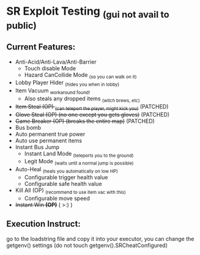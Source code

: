 # SR Exploit Testing <sub>(gui not avail to public)</sub>

## Current Features:
- Anti-Acid/Anti-Lava/Anti-Barrier
  - Touch disable Mode
  - Hazard CanCollide Mode <sub>(so you can walk on it)</sub>
- Lobby Player Hider <sub>(hides you when in lobby)</sub>
- Item Vacuum <sub>workaround found!</sub>
  - Also steals any dropped items <sub>(witch brews, etc)</sub>
- ~~Item Steal (OP) <sub>(can teleport the player, might kick you)</sub>~~ (PATCHED)
- ~~Glove Steal (OP) (no one except you gets gloves)~~ (PATCHED)
- ~~Game Breaker (OP) (breaks the entire map)~~ (PATCHED)
- Bus bomb
- Auto permanent true power
- Auto use permanent items
- Instant Bus Jump
  - Instant Land Mode <sub>(teleports you to the ground)</sub>
  - Legit Mode <sub>(waits until a normal jump is possible)</sub>
- Auto-Heal <sub>(heals you automatically on low HP)</sub>
  - Configurable trigger health value
  - Configurable safe health value
- Kill All (OP) <sub>(recommend to use item vac with this)</sub>
  - Configurable move speed
- ~~Instant Win **(OP)**~~ ( >:) )

## Execution Instruct:
go to the loadstring file and copy it into your executor, you can change the getgenv() settings (do not touch getgenv().SRCheatConfigured)
